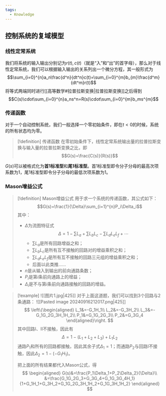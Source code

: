 ```yaml
---
tags:
  - Knowledge
---
```

## 控制系统的复域模型
### 线性定常系统
我们将系统的输入输出分别记为$r(t),c(t)$（就是“入”和“出”的首字母），那么对于线性定常系统，我们可以根据输入输出的关系列出一个微分方程，其一般形式为
$$\sum_{i=0}^{n}a_n\frac{d^n}{dt^n}c(t)=\sum_{i=0}^{m}b_{m}\frac{d^m}{dt^m}r(t)$$
将等式两端同时进行[[高等数学#拉普拉斯变换|拉普拉斯变换]]之后得到
$$C(s)\cdot\sum_{i=0}^{n}a_ns^n=R(s)\cdot\sum_{i=0}^{m}b_ms^{m}$$

### 传递函数
对于一个自动控制系统，我们一般选择一个零初始条件，即在$t<0$的时候，系统的所有状态均为零。

> [!definition] 传递函数
> 在零初始条件下，线性定常系统输出量的拉普拉斯变换与输入量的拉普拉斯变换之比，即
> $$G(s)=\frac{C(s)}{R(s)}$$

$G(s)$可以被格式化为**首1标准型**和**尾1标准型**。首1标准型即令分子分母的最高次项系数为1，尾1标准型即令分子分母的最低次项系数为1。

### Mason增益公式
> [!definition] Mason增益公式
> 用于求一个系统的传递函数，其公式如下：
> $$G(s)=\frac{1}{\Delta}\sum_{i=1}^{n}P_i\Delta_i$$
> 其中：
> - $\Delta$为流图特征式
> 	$$\Delta=1-\sum L_a+\sum L_{b}L_{c}-\sum L_{d}L_{e}L_{f}+\cdots$$
> 	- $\sum L_{a}$是所有回路增益之和；
> 	- $\sum L_{b}L_{c}$是所有互不接触的回路对的增益乘积之和；
> 	- $\sum L_{d}L_{e}L_{f}$是所有互不接触的回路三元组的增益乘积之和；
> 	- 后面以此类推……
> - $n$是从输入到输出的前向通路条数；
> - $P_i$是第$i$条前向通路上的增益；
> - $\Delta_i$是不与第$i$条前向通路接触的回路的增益。

> [!example] 
> ![[图片1.jpg|425]]
> 对于上面这道题，我们可以找到3个回路与2条通路：
> ![[Pasted image 20240916212017.png|425]]
> $$
> \left\{\begin{aligned}
> L_1&=-G_1H_1\\
> L_2&=-G_3H_2\\
> L_3&=-G_1G_2G_3H_1H_2\\
> P_1&=G_1G_2G_3\\
> P_2&=G_3G_4
> \end{aligned}\right.
> $$
> 其中回路I、II不接触，因此有
> $$\Delta=1-(L_1+L_2+L_3)+L_1L_2$$
> 通路$P_1$和所有的回路都接触，因此其余子式$\Delta_1=1$；而通路$P_2$与回路I不接触，因此$\Delta_2=1-(-G_1H_1)$。
> 
> 把上面的所有结果都代入Mason公式，得
> $$
> \begin{aligned}
> G(s)&=\frac{P_1\Delta_1+P_2\Delta_2}{\Delta}\\
> &=\frac{G_1G_2G_3+G_3G_4+G_1G_3G_4H_1}{1+G_1H_1+G_3H_2+G_1G_2G_3H_1H_2+G_1G_3H_1H_2}
> \end{aligned}
> $$
